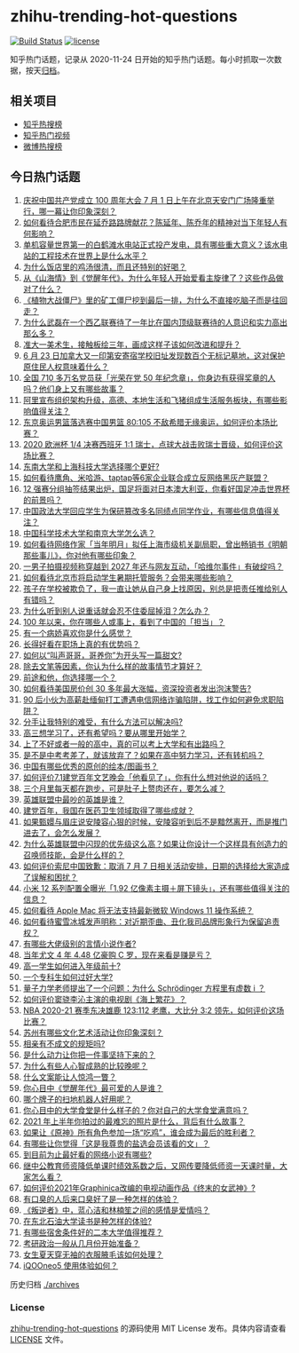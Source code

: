 # zhihu-trending-hot-questions

[![Build Status](https://github.com/justjavac/zhihu-trending-hot-questions/workflows/ci/badge.svg?branch=master)](https://github.com/justjavac/zhihu-trending-hot-questions/actions)
[![license](https://img.shields.io/github/license/justjavac/zhihu-trending-hot-questions)](https://github.com/justjavac/zhihu-trending-hot-questions/blob/master/LICENSE)

知乎热门话题，记录从 2020-11-24 日开始的知乎热门话题。每小时抓取一次数据，按天[归档](./archives)。

## 相关项目

- [知乎热搜榜](https://github.com/justjavac/zhihu-trending-top-search)
- [知乎热门视频](https://github.com/justjavac/zhihu-trending-hot-video)
- [微博热搜榜](https://github.com/justjavac/weibo-trending-hot-search)

## 今日热门话题

<!-- BEGIN -->
<!-- 最后更新时间 Sat Jul 03 2021 07:01:35 GMT+0800 (China Standard Time) -->

1. [庆祝中国共产党成立 100 周年大会 7 月 1
   日上午在北京天安门广场隆重举行，哪一幕让你印象深刻？](https://www.zhihu.com/question/469219832)
2. [如何看待合肥市民在延乔路路牌献花？陈延年、陈乔年的精神对当下年轻人有何影响？](https://www.zhihu.com/question/469128325)
3. [单机容量世界第一的白鹤滩水电站正式投产发电，具有哪些重大意义？该水电站的工程技术在世界上是什么水平？](https://www.zhihu.com/question/468406905)
4. [为什么饭店里的鸡汤很清，而且还特别的好喝？](https://www.zhihu.com/question/437783371)
5. [从《山海情》到《觉醒年代》，为什么年轻人开始爱看主旋律了？这些作品做对了什么？](https://www.zhihu.com/question/469250416)
6. [《植物大战僵尸》里的矿工僵尸挖到最后一排，为什么不直接吃脑子而是往回走？](https://www.zhihu.com/question/389957504)
7. [为什么武磊在一个西乙联赛待了一年比在国内顶级联赛待的人意识和实力高出那么多？](https://www.zhihu.com/question/465328241)
8. [准大一美术生，接触板绘三年，画成这样子该如何改进和提升？](https://www.zhihu.com/question/468285218)
9. [6 月 23
   日加拿大又一印第安寄宿学校旧址发现数百个无标记墓地，这对保护原住民人权意味着什么？](https://www.zhihu.com/question/466975825)
10. [全国 710 多万名党员获「光荣在党 50
    年纪念章」，你身边有获得奖章的人吗？他们身上又有哪些故事？](https://www.zhihu.com/question/469220759)
11. [阿里宣布组织架构升级，高德、本地生活和飞猪组成生活服务板块，有哪些影响值得关注？](https://www.zhihu.com/question/469485942)
12. [东京奥运男篮落选赛中国男篮 80:105
    不敌希腊无缘奥运，如何评价本场比赛？](https://www.zhihu.com/question/469450593)
13. [2020 欧洲杯 1/4 决赛西班牙 1:1
    瑞士，点球大战击败瑞士晋级，如何评价这场比赛？](https://www.zhihu.com/question/469643634)
14. [东南大学和上海科技大学选择哪个更好?](https://www.zhihu.com/question/467273175)
15. [如何看待鹰角、米哈游、taptap等6家企业联合成立反网络黑灰产联盟？](https://www.zhihu.com/question/469151321)
16. [12
    强赛分组抽签结果出炉，国足将面对日本澳大利亚，你看好国足冲击世界杯的前景吗？](https://www.zhihu.com/question/469309297)
17. [中国政法大学回应学生为保研篡改多名同绩点同学作业，有哪些信息值得关注？](https://www.zhihu.com/question/468030220)
18. [中国科学技术大学和南京大学怎么选？](https://www.zhihu.com/question/467774201)
19. [如何看待网络作家「当年明月」拟任上海市级机关副局职，曾出畅销书《明朝那些事儿》，你对他有哪些印象？](https://www.zhihu.com/question/469586087)
20. [一男子拍摄视频称穿越到 2027
    年还与网友互动，「哈维尔事件」有破绽吗？](https://www.zhihu.com/question/466675842)
21. [如何看待北京市将启动学生暑期托管服务？会带来哪些影响？](https://www.zhihu.com/question/469489339)
22. [孩子在学校被欺负了，我一直让她从自己身上找原因，别总是把责任推给别人有错吗？](https://www.zhihu.com/question/467309194)
23. [为什么听到别人说重话就会忍不住委屈掉泪？怎么办？](https://www.zhihu.com/question/467737273)
24. [100 年以来，你在哪些人或事上，看到了中国的「担当」？](https://www.zhihu.com/question/469083054)
25. [有一个病娇喜欢你是什么感觉？](https://www.zhihu.com/question/377349806)
26. [长得好看在职场上真的有优势吗？](https://www.zhihu.com/question/461972771)
27. [如何以“叫声哥哥，哥养你”为开头写一篇甜文?](https://www.zhihu.com/question/466162447)
28. [除去文笔等因素，你认为什么样的故事情节才算好？](https://www.zhihu.com/question/465057948)
29. [前途和他，你选择哪一个？](https://www.zhihu.com/question/464912877)
30. [如何看待美国房价创 30 多年最大涨幅，资深投资者发出泡沫警告?](https://www.zhihu.com/question/468992825)
31. [90
    后小伙为高薪赴缅甸打工遭遇电信网络诈骗陷阱，找工作如何避免求职陷阱？](https://www.zhihu.com/question/468736941)
32. [分手让我特别的难受，有什么方法可以解决吗?](https://www.zhihu.com/question/468323222)
33. [高三想学习了，还有希望吗？要从哪里开始学？](https://www.zhihu.com/question/468568060)
34. [上了不好或者一般的高中，真的可以考上大学和有出路吗？](https://www.zhihu.com/question/467477103)
35. [是不是中考考差了，就该放弃了？如果在高中努力学习，还有转机吗？](https://www.zhihu.com/question/468170373)
36. [中国有哪些优秀的原创的绘本/图画书？](https://www.zhihu.com/question/54945285)
37. [如何评价7.1建党百年文艺晚会「他看见了」，你有什么想对他说的话吗？](https://www.zhihu.com/question/469413677)
38. [三个月里每天都在跑步，可是肚子上赘肉还在，要怎么减？](https://www.zhihu.com/question/30622462)
39. [英雄联盟中最吵的英雄是谁？](https://www.zhihu.com/question/463184822)
40. [建党百年，我国在医药卫生领域取得了哪些成就？](https://www.zhihu.com/question/468756547)
41. [如果甄嬛与眉庄说安陵容心狠的时候，安陵容听到后不是黯然离开，而是推门进去了，会怎么发展？](https://www.zhihu.com/question/467899688)
42. [为什么英雄联盟中闪现的优先级这么高？如果让你设计一个这样具有创造力的召唤师技能，会是什么样的？](https://www.zhihu.com/question/462353798)
43. [如何评价索尼中国致歉：取消 7 月 7
    日相关活动安排，日期的选择给大家造成了误解和困扰？](https://www.zhihu.com/question/469292670)
44. [小米 12 系列配置全曝光「1.92
    亿像素主摄＋屏下镜头」，还有哪些值得关注的信息？](https://www.zhihu.com/question/468724694)
45. [如何看待 Apple Mac 将无法支持最新微软 Windows 11
    操作系统？](https://www.zhihu.com/question/468831434)
46. [如何看待蜜雪冰城发声明称：对近期歪曲、丑化我司品牌形象行为保留追责权？](https://www.zhihu.com/question/469115341)
47. [有哪些大佬级别的言情小说作者?](https://www.zhihu.com/question/323889571)
48. [当年尤文 4 年 4.48 亿豪购 C 罗，现在来看是赚是亏？](https://www.zhihu.com/question/460546114)
49. [高一学生如何进入年级前十?](https://www.zhihu.com/question/426078063)
50. [一个专科生如何过好大学?](https://www.zhihu.com/question/465577553)
51. [量子力学老师提出了一个问题：为什么 Schrödinger 方程里有虚数 i
    ？](https://www.zhihu.com/question/404030934)
52. [如何评价窦骁李沁主演的电视剧《海上繁花》？](https://www.zhihu.com/question/466748640)
53. [NBA 2020-21 赛季东决雄鹿 123:112 老鹰，大比分 3:2
    领先，如何评价这场比赛？](https://www.zhihu.com/question/469442531)
54. [苏州有哪些文化艺术活动让你印象深刻？](https://www.zhihu.com/question/468763984)
55. [相亲有不成文的规矩吗?](https://www.zhihu.com/question/453068049)
56. [是什么动力让你把一件事坚持下来的？](https://www.zhihu.com/question/469017080)
57. [为什么有些人心智成熟的比较晚呢？](https://www.zhihu.com/question/283077831)
58. [什么文案能让人惊鸿一瞥？](https://www.zhihu.com/question/451181423)
59. [你心目中《觉醒年代》最可爱的人是谁？](https://www.zhihu.com/question/461358216)
60. [哪个牌子的扫地机器人好用呢？](https://www.zhihu.com/question/278037886)
61. [你心目中的大学食堂是什么样子的？你对自己的大学食堂满意吗？](https://www.zhihu.com/question/468413171)
62. [2021 年上半年你拍过的最难忘的照片是什么，背后有什么故事？](https://www.zhihu.com/question/469312329)
63. [如果让《原神》所有角色参加一场“吃鸡”，谁会成为最后的胜利者？](https://www.zhihu.com/question/467989699)
64. [有哪些让你觉得「这是我尊贵的盐选会员该看的文」？](https://www.zhihu.com/question/469477579)
65. [到目前为止最好看的网络小说有哪些?](https://www.zhihu.com/question/309401257)
66. [继中公教育师资降低单课时绩效系数之后，又网传要降低师资一天课时量，大家怎么看？](https://www.zhihu.com/question/468896563)
67. [如何评价2021年Graphinica改编的电视动画作品《终末的女武神》?](https://www.zhihu.com/question/464238824)
68. [有口臭的人后来口臭好了是一种怎样的体验？](https://www.zhihu.com/question/39027318)
69. [《叛逆者》中，蓝心洁和林楠笙之间的感情是爱情吗？](https://www.zhihu.com/question/468148621)
70. [在东北石油大学读书是种怎样的体验?](https://www.zhihu.com/question/456776209)
71. [有哪些宿舍条件好的二本大学值得推荐？](https://www.zhihu.com/question/405920733)
72. [考研政治一般从几月份开始准备？](https://www.zhihu.com/question/378053241)
73. [女生夏天穿无袖的衣服腋毛该如何处理？](https://www.zhihu.com/question/49147353)
74. [iQOOneo5 使用体验如何？](https://www.zhihu.com/question/453142804)

<!-- END -->

历史归档 [./archives](./archives)

### License

[zhihu-trending-hot-questions](https://github.com/justjavac/zhihu-trending-hot-questions)
的源码使用 MIT License 发布。具体内容请查看 [LICENSE](./LICENSE) 文件。
